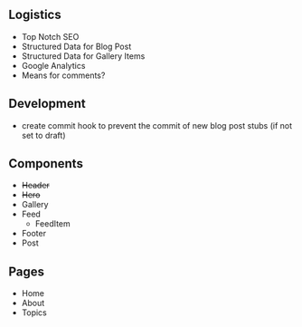 
## Logistics

- Top Notch SEO
- Structured Data for Blog Post
- Structured Data for Gallery Items 
- Google Analytics
- Means for comments?

## Development
- create commit hook to prevent the commit of new blog post stubs (if not set to draft)

## Components

- ~~Header~~
- ~~Hero~~
- Gallery
- Feed
    - FeedItem
- Footer
- Post

## Pages
- Home
- About
- Topics
